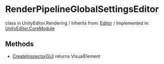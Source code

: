 # RenderPipelineGlobalSettingsEditor
class in UnityEditor.Rendering
 / Inherits from: <a href="https://docs.unity3d.com/6000.0/Documentation/ScriptReference/Editor.html" target="_blank">Editor</a> / Implemented in: <a href="https://docs.unity3d.com/6000.0/Documentation/ScriptReference/UnityEditor.CoreModule.html" target="_blank">UnityEditor.CoreModule</a>
## Methods
- <a href="https://docs.unity3d.com/6000.0/Documentation/ScriptReference/RenderPipelineGlobalSettingsEditor.CreateInspectorGUI.html" target="_blank">CreateInspectorGUI</a> returns VisualElement
